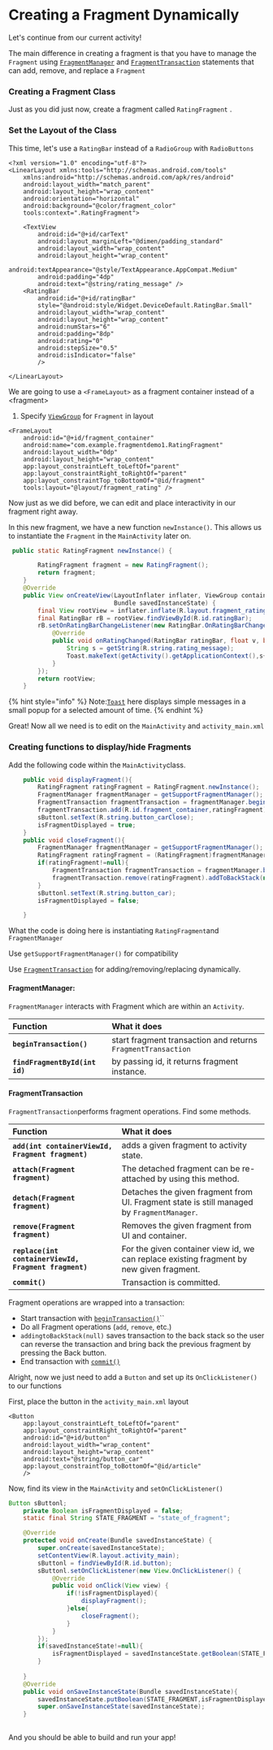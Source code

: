 # Creating a Fragment Dynamically

Let's continue from our current activity!

The main difference in creating a fragment is that you have to manage the `Fragment` using [`FragmentManager`](https://developer.android.com/reference/android/app/FragmentManager.html) and [`FragmentTransaction`](https://developer.android.com/reference/android/app/FragmentTransaction.html) statements that can add, remove, and replace a `Fragment`

### Creating a Fragment Class

Just as you did just now,  create a fragment called `RatingFragment` .

### Set the Layout of the Class

This time, let's use a `RatingBar` instead of a `RadioGroup` with `RadioButtons`

```markup
<?xml version="1.0" encoding="utf-8"?>
<LinearLayout xmlns:tools="http://schemas.android.com/tools"
    xmlns:android="http://schemas.android.com/apk/res/android"
    android:layout_width="match_parent"
    android:layout_height="wrap_content"
    android:orientation="horizontal"
    android:background="@color/fragment_color"
    tools:context=".RatingFragment">

    <TextView
        android:id="@+id/carText"
        android:layout_marginLeft="@dimen/padding_standard"
        android:layout_width="wrap_content"
        android:layout_height="wrap_content"
        android:textAppearance="@style/TextAppearance.AppCompat.Medium"
        android:padding="4dp"
        android:text="@string/rating_message" />
    <RatingBar
        android:id="@+id/ratingBar"
        style="@android:style/Widget.DeviceDefault.RatingBar.Small"
        android:layout_width="wrap_content"
        android:layout_height="wrap_content"
        android:numStars="6"
        android:padding="8dp"
        android:rating="0"
        android:stepSize="0.5"
        android:isIndicator="false"
        />

</LinearLayout>
```

We are going to use a `<FrameLayout>` as a fragment container instead of a &lt;fragment&gt; 

1.  Specify [`ViewGroup`](https://developer.android.com/reference/android/view/ViewGroup.html) for `Fragment` in layout

```markup
<FrameLayout
    android:id="@+id/fragment_container"
    android:name="com.example.fragmentdemo1.RatingFragment"
    android:layout_width="0dp"
    android:layout_height="wrap_content"
    app:layout_constraintLeft_toLeftOf="parent"
    app:layout_constraintRight_toRightOf="parent"
    app:layout_constraintTop_toBottomOf="@id/fragment"
    tools:layout="@layout/fragment_rating" />
```

Now just as we did before, we can edit and place interactivity in our fragment right away.

In this new fragment, we have a new function `newInstance()`. This allows us to instantiate the `Fragment` in the `MainActivity` later on.

```java
 public static RatingFragment newInstance() {

        RatingFragment fragment = new RatingFragment();
        return fragment;
    }
    @Override
    public View onCreateView(LayoutInflater inflater, ViewGroup container,
                             Bundle savedInstanceState) {
        final View rootView = inflater.inflate(R.layout.fragment_rating, container, false);
        final RatingBar rB = rootView.findViewById(R.id.ratingBar);
        rB.setOnRatingBarChangeListener(new RatingBar.OnRatingBarChangeListener() {
            @Override
            public void onRatingChanged(RatingBar ratingBar, float v, boolean b) {
                String s = getString(R.string.rating_message);
                Toast.makeText(getActivity().getApplicationContext(),s+ " "+ v,Toast.LENGTH_SHORT).show();
            }
        });
        return rootView;
    }
```

{% hint style="info" %}
Note:[`Toast`](https://developer.android.com/guide/topics/ui/notifiers/toasts) here displays simple messages in a small popup for a selected amount of time.
{% endhint %}

Great! Now all we need is to edit on the `MainActivity`  and `activity_main.xml`

### Creating functions to display/hide Fragments

Add the following code within the `MainActivity`class.

```java
    public void displayFragment(){
        RatingFragment ratingFragment = RatingFragment.newInstance();
        FragmentManager fragmentManager = getSupportFragmentManager();
        FragmentTransaction fragmentTransaction = fragmentManager.beginTransaction();
        fragmentTransaction.add(R.id.fragment_container,ratingFragment).addToBackStack(null).commit();
        sButtonl.setText(R.string.button_carClose);
        isFragmentDisplayed = true;
    }
    public void closeFragment(){
        FragmentManager fragmentManager = getSupportFragmentManager();
        RatingFragment ratingFragment = (RatingFragment)fragmentManager.findFragmentById(R.id.fragment_container);
        if(ratingFragment!=null){
            FragmentTransaction fragmentTransaction = fragmentManager.beginTransaction();
            fragmentTransaction.remove(ratingFragment).addToBackStack(null).commit();
        }
        sButtonl.setText(R.string.button_car);
        isFragmentDisplayed = false;

    }
```

What the code is doing here is instantiating `RatingFragment`and `FragmentManager` 

Use `getSupportFragmentManager()` for compatibility

Use [`FragmentTransaction`](https://developer.android.com/reference/androidx/fragment/app/FragmentTransaction)  for adding/removing/replacing dynamically.

#### FragmentManager:

`FragmentManager` interacts with Fragment which are within an `Activity`.

| Function | What it does |
| :--- | :--- |
| **`beginTransaction()`** | start fragment transaction and returns `FragmentTransaction` |
| **`findFragmentById(int id)`** | by passing id, it returns fragment instance. |

#### FragmentTransaction

`FragmentTransaction`performs fragment operations. Find some methods.

| Function | What it does |
| :--- | :--- |
| **`add(int containerViewId, Fragment fragment)`** | adds a given fragment to activity state. |
| **`attach(Fragment fragment)`** | The detached fragment can be re-attached by using this method. |
| **`detach(Fragment fragment)`** | Detaches the given fragment from UI. Fragment state is still managed by `FragmentManager`. |
| **`remove(Fragment fragment)`** | Removes the given fragment from UI and container. |
| **`replace(int containerViewId, Fragment fragment)`** | For the given container view id, we can replace existing fragment by new given fragment. |
| **`commit()`** | Transaction is committed. |

Fragment operations are wrapped into a transaction:

* Start transaction with [`beginTransaction()`](https://developer.android.com/reference/android/app/FragmentManager.html#beginTransaction%28%29)\`\`
* Do all Fragment operations \(`add`, `remove`, etc.\)
* `addingtoBackStack(null)` saves transaction to the back stack so the user can reverse the transaction and bring back the previous fragment by pressing the Back button.
* End transaction with [`commit()`](https://developer.android.com/reference/android/app/FragmentTransaction.html#commit%28%29)

Alright, now we just need to add a `Button` and set up its `OnClickListener()` to our functions

First, place the button in the `activity_main.xml` layout

```markup
<Button
    app:layout_constraintLeft_toLeftOf="parent"
    app:layout_constraintRight_toRightOf="parent"
    android:id="@+id/button"
    android:layout_width="wrap_content"
    android:layout_height="wrap_content"
    android:text="@string/button_car"
    app:layout_constraintTop_toBottomOf="@id/article"
    />
```

Now, find its view in the `MainActivity` and `setOnClickListener()`

```java
Button sButtonl;
    private Boolean isFragmentDisplayed = false;
    static final String STATE_FRAGMENT = "state_of_fragment";

    @Override
    protected void onCreate(Bundle savedInstanceState) {
        super.onCreate(savedInstanceState);
        setContentView(R.layout.activity_main);
        sButtonl = findViewById(R.id.button);
        sButtonl.setOnClickListener(new View.OnClickListener() {
            @Override
            public void onClick(View view) {
                if(!isFragmentDisplayed){
                    displayFragment();
                }else{
                    closeFragment();
                }
            }
        });
        if(savedInstanceState!=null){
            isFragmentDisplayed = savedInstanceState.getBoolean(STATE_FRAGMENT);
        }
        
    }
    @Override
    public void onSaveInstanceState(Bundle savedInstanceState){
        savedInstanceState.putBoolean(STATE_FRAGMENT,isFragmentDisplayed);
        super.onSaveInstanceState(savedInstanceState);
    }
    
```

And you should be able to build and run your app!

